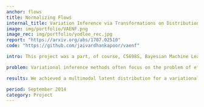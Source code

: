 ```yaml
---
anchor: flows
title: Normalizing Flows
internal_title: Variation Inference via Transformations on Distributions  
image: img/portfolio/VAENF.png
image_rec: img/portfolio/yodlee_rec.jpg
report: "https://arxiv.org/abs/1707.02510"
code: "https://github.com/jaivardhankapoor/vaenf"

intro: This project was a part, of course, CS698S, Bayesian Machine Learning in the spring semester of 2017. The motivation for this was that Variational Inference is one of the most central things in Bayesian Machine Learning with extensive mathematics. Even after its advantage of being fast, it takes a lot of assumptions on the posterior distribution. We talked this problem in this work to get more diverse and complex distributions. 

problem: Variational inference methods often focus on the problem of efficient model optimization, with little emphasis on the choice of the approximating posterior. In this paper, we review and implement the various methods that enable us to develop a rich family of approximating posteriors. We show that one particular method employing transformations on distributions results in developing very rich and complex posterior approximation. We analyze its performance on the MNIST dataset by implementing with a Variational Autoencoder and demonstrate its effectiveness in learning better posterior distributions.

results: We achieved a multimodal latent distribution for a variational auto-encoder as opposed to the unimodal normal distribution. We used the MNIST handwriting dataset which is a multi-class dataset with 10 classes and observed distinct modes for different archetypes of digits, proving the hypothesis as well as an increase in the diversity of the distribution with the increase in the number of transformation layers i.e. increasing its complexity.  

period: September 2014
category: Project
---
```

